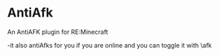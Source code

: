 # AntiAfk
An AntiAFK plugin for RE:Minecraft

-it also antiAfks for you if you are online and you can toggle it with \afk
